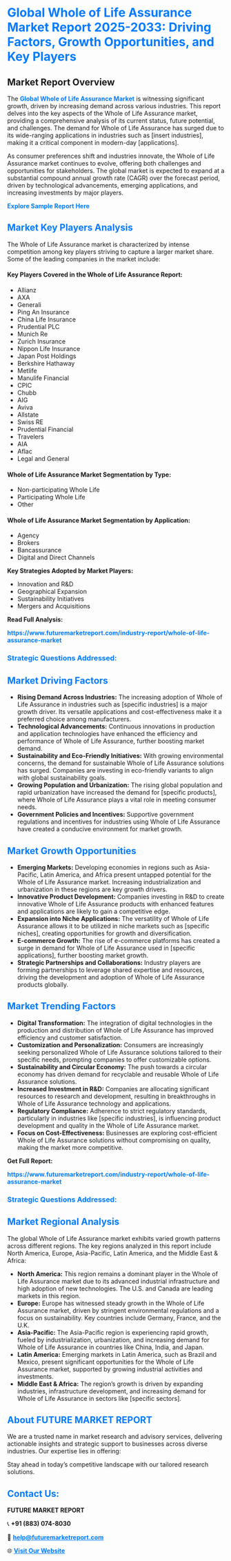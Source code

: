 <h1 style="color: #007BFF;">Global Whole of Life Assurance Market Report 2025-2033: Driving Factors, Growth Opportunities, and Key Players</h1>

<section id="overview">
<h2>Market Report Overview</h2>
<p>The <a href="https://www.futuremarketreport.com/industry-report/whole-of-life-assurance-market" style="color: #007BFF; text-decoration: none;"><strong>Global Whole of Life Assurance Market</strong></a> is witnessing significant growth, driven by increasing demand across various industries. This report delves into the key aspects of the Whole of Life Assurance market, providing a comprehensive analysis of its current status, future potential, and challenges. The demand for Whole of Life Assurance has surged due to its wide-ranging applications in industries such as [insert industries], making it a critical component in modern-day [applications].</p>
<p>As consumer preferences shift and industries innovate, the Whole of Life Assurance market continues to evolve, offering both challenges and opportunities for stakeholders. The global market is expected to expand at a substantial compound annual growth rate (CAGR) over the forecast period, driven by technological advancements, emerging applications, and increasing investments by major players.</p>
</section>

<section id="overview">
<p><a href="https://www.futuremarketreport.com/request-sample/reportId=41342" style="color: #007BFF; text-decoration: none;"><strong>Explore Sample Report Here</strong></a></p>
</section>

<section id="key-players">
<h2 style="color: #007BFF;">Market Key Players Analysis</h2>
<p>The Whole of Life Assurance market is characterized by intense competition among key players striving to capture a larger market share. Some of the leading companies in the market include:</p>
<h4>Key Players Covered in the Whole of Life Assurance Report:</h4>
<ul><li>Allianz</li><li>AXA</li><li>Generali</li><li>Ping An Insurance</li><li>China Life Insurance</li><li>Prudential PLC</li><li>Munich Re</li><li>Zurich Insurance</li><li>Nippon Life Insurance</li><li>Japan Post Holdings</li><li>Berkshire Hathaway</li><li>Metlife</li><li>Manulife Financial</li><li>CPIC</li><li>Chubb</li><li>AIG</li><li>Aviva</li><li>Allstate</li><li>Swiss RE</li><li>Prudential Financial</li><li>Travelers</li><li>AIA</li><li>Aflac</li><li>Legal and General</li></ul>
<h4>Whole of Life Assurance Market Segmentation by Type:</h4>
<ul><li>Non-participating Whole Life</li><li>Participating Whole Life</li><li>Other</li></ul>

<h4>Whole of Life Assurance Market Segmentation by Application:</h4>
<ul><li>Agency</li><li>Brokers</li><li>Bancassurance</li><li>Digital and Direct Channels</li></ul>
<p><strong>Key Strategies Adopted by Market Players:</strong></p>
<ul>
<li>Innovation and R&D</li>
<li>Geographical Expansion</li>
<li>Sustainability Initiatives</li>
<li>Mergers and Acquisitions</li>
</ul>
</section>

<section>
<p><strong>Read Full Analysis: </strong></p><a href="https://www.futuremarketreport.com/industry-report/whole-of-life-assurance-market" style="color: #007BFF; text-decoration: none;"><strong>https://www.futuremarketreport.com/industry-report/whole-of-life-assurance-market</strong></a>
<h3 style="color: #007BFF;">Strategic Questions Addressed:</h3>
</section>

<section id="driving-factors">
<h2 style="color: #007BFF;">Market Driving Factors</h2>
<ul>
<li><strong>Rising Demand Across Industries:</strong> The increasing adoption of Whole of Life Assurance in industries such as [specific industries] is a major growth driver. Its versatile applications and cost-effectiveness make it a preferred choice among manufacturers.</li>
<li><strong>Technological Advancements:</strong> Continuous innovations in production and application technologies have enhanced the efficiency and performance of Whole of Life Assurance, further boosting market demand.</li>
<li><strong>Sustainability and Eco-Friendly Initiatives:</strong> With growing environmental concerns, the demand for sustainable Whole of Life Assurance solutions has surged. Companies are investing in eco-friendly variants to align with global sustainability goals.</li>
<li><strong>Growing Population and Urbanization:</strong> The rising global population and rapid urbanization have increased the demand for [specific products], where Whole of Life Assurance plays a vital role in meeting consumer needs.</li>
<li><strong>Government Policies and Incentives:</strong> Supportive government regulations and incentives for industries using Whole of Life Assurance have created a conducive environment for market growth.</li>
</ul>
</section>

<section id="growth-opportunities">
<h2 style="color: #007BFF;">Market Growth Opportunities</h2>
<ul>
<li><strong>Emerging Markets:</strong> Developing economies in regions such as Asia-Pacific, Latin America, and Africa present untapped potential for the Whole of Life Assurance market. Increasing industrialization and urbanization in these regions are key growth drivers.</li>
<li><strong>Innovative Product Development:</strong> Companies investing in R&D to create innovative Whole of Life Assurance products with enhanced features and applications are likely to gain a competitive edge.</li>
<li><strong>Expansion into Niche Applications:</strong> The versatility of Whole of Life Assurance allows it to be utilized in niche markets such as [specific niches], creating opportunities for growth and diversification.</li>
<li><strong>E-commerce Growth:</strong> The rise of e-commerce platforms has created a surge in demand for Whole of Life Assurance used in [specific applications], further boosting market growth.</li>
<li><strong>Strategic Partnerships and Collaborations:</strong> Industry players are forming partnerships to leverage shared expertise and resources, driving the development and adoption of Whole of Life Assurance products globally.</li>
</ul>
</section>

<section id="trending-factors">
<h2 style="color: #007BFF;">Market Trending Factors</h2>
<ul>
<li><strong>Digital Transformation:</strong> The integration of digital technologies in the production and distribution of Whole of Life Assurance has improved efficiency and customer satisfaction.</li>
<li><strong>Customization and Personalization:</strong> Consumers are increasingly seeking personalized Whole of Life Assurance solutions tailored to their specific needs, prompting companies to offer customizable options.</li>
<li><strong>Sustainability and Circular Economy:</strong> The push towards a circular economy has driven demand for recyclable and reusable Whole of Life Assurance solutions.</li>
<li><strong>Increased Investment in R&D:</strong> Companies are allocating significant resources to research and development, resulting in breakthroughs in Whole of Life Assurance technology and applications.</li>
<li><strong>Regulatory Compliance:</strong> Adherence to strict regulatory standards, particularly in industries like [specific industries], is influencing product development and quality in the Whole of Life Assurance market.</li>
<li><strong>Focus on Cost-Effectiveness:</strong> Businesses are exploring cost-efficient Whole of Life Assurance solutions without compromising on quality, making the market more competitive.</li>
</ul>
</section>

<section>
<p><strong>Get Full Report: </strong></p><a href="https://www.futuremarketreport.com/industry-report/whole-of-life-assurance-market" style="color: #007BFF; text-decoration: none;"><strong>https://www.futuremarketreport.com/industry-report/whole-of-life-assurance-market</strong></a>
<h3 style="color: #007BFF;">Strategic Questions Addressed:</h3>
</section>


<section id="regional-analysis">
<h2 style="color: #007BFF;">Market Regional Analysis</h2>
<p>The global Whole of Life Assurance market exhibits varied growth patterns across different regions. The key regions analyzed in this report include North America, Europe, Asia-Pacific, Latin America, and the Middle East & Africa:</p>
<ul>
<li><strong>North America:</strong> This region remains a dominant player in the Whole of Life Assurance market due to its advanced industrial infrastructure and high adoption of new technologies. The U.S. and Canada are leading markets in this region.</li>
<li><strong>Europe:</strong> Europe has witnessed steady growth in the Whole of Life Assurance market, driven by stringent environmental regulations and a focus on sustainability. Key countries include Germany, France, and the U.K.</li>
<li><strong>Asia-Pacific:</strong> The Asia-Pacific region is experiencing rapid growth, fueled by industrialization, urbanization, and increasing demand for Whole of Life Assurance in countries like China, India, and Japan.</li>
<li><strong>Latin America:</strong> Emerging markets in Latin America, such as Brazil and Mexico, present significant opportunities for the Whole of Life Assurance market, supported by growing industrial activities and investments.</li>
<li><strong>Middle East & Africa:</strong> The region’s growth is driven by expanding industries, infrastructure development, and increasing demand for Whole of Life Assurance in sectors like [specific sectors].</li>
</ul>
</section>

<footer>
<h2 style="color: #007BFF;">About FUTURE MARKET REPORT</h2>
<p>We are a trusted name in market research and advisory services, delivering actionable insights and strategic support to businesses across diverse industries. Our expertise lies in offering:</p>

<p>Stay ahead in today’s competitive landscape with our tailored research solutions.</p>

<h2 style="color: #007BFF;">Contact Us:</h2>
<p><strong>FUTURE MARKET REPORT</strong></p>
<p>📞 <strong>+91 (883) 074-8030</strong></p>
<p>📧 <strong><a href="mailto:help@futuremarketreport.com" style="color: #007BFF;">help@futuremarketreport.com</a></strong></p>
<p>🌐 <strong><a href="https://www.futuremarketreport.com/" style="color: #007BFF;">Visit Our Website</a></strong></p>
</footer>